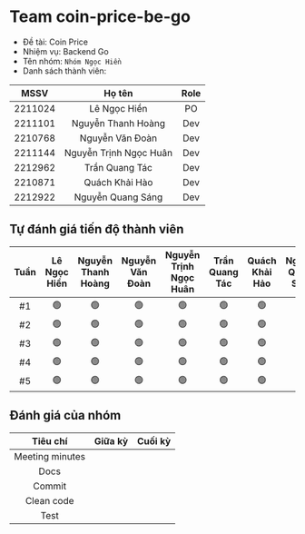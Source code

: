 # Team coin-price-be-go
- Đề tài: Coin Price
- Nhiệm vụ: Backend Go
- Tên nhóm: `Nhóm Ngọc Hiền`
- Danh sách thành viên:

|    MSSV   |         Họ tên         |  Role  |
|:---------:|:----------------------:|:------:|
|  2211024  |      Lê Ngọc Hiền      | PO     |
|  2211101  |   Nguyễn Thanh Hoàng   | Dev    |
|  2210768  |    Nguyễn Văn Đoàn     | Dev    |
|  2211144  | Nguyễn Trịnh Ngọc Huân | Dev    |
|  2212962  |     Trần Quang Tác     | Dev    |
|  2210871  |     Quách Khải Hào     | Dev    |
|  2212922  |    Nguyễn Quang Sáng   | Dev    |
## Tự đánh giá tiến độ thành viên
| Tuần | Lê Ngọc Hiền | Nguyễn Thanh Hoàng | Nguyễn Văn Đoàn | Nguyễn Trịnh Ngọc Huân | Trần Quang Tác | Quách Khải Hảo | Nguyễn Quang Sáng |
|:----:|:------------:|:------------------:|:---------------:|:----------------------:|:--------------:|:--------------:|:-----------------:|
|  #1  |      🟢      |        🟢         |       🟢       |           🟢           |       🟢      |       🟢       |        🟢        |
|  #2  |      🟢      |        🟢         |       🟢       |           🟢           |       🟢      |       🟢       |        🟢        |
|  #3  |      🟢      |        🟢         |       🟢       |           🟢           |       🟢      |       🟢       |        🟢        |
|  #4  |      🟢      |        🟢         |       🟢       |           🟢           |       🟢      |       🟢       |        🟢        |
|  #5  |      🟢      |        🟢         |       🟢       |           🟢           |       🟢      |       🟢       |        🟢        |
## Đánh giá của nhóm
|     Tiêu chí     | Giữa kỳ | Cuối kỳ |
|:----------------:|:-------:|:-------:|
| Meeting minutes  |         |         |
| Docs             |         |         |
| Commit           |         |         |
| Clean code       |         |         |
| Test             |         |         |
